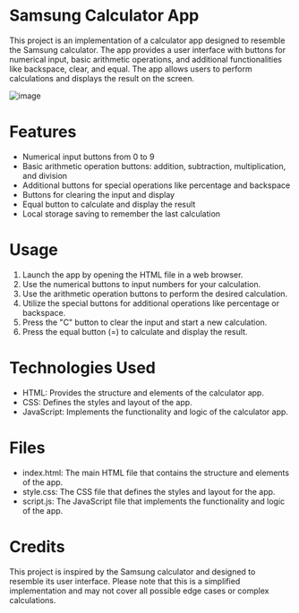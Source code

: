 # Samsung Calculator App
This project is an implementation of a calculator app designed to resemble the Samsung calculator. The app provides a user interface with buttons for numerical input, basic arithmetic operations, and additional functionalities like backspace, clear, and equal. The app allows users to perform calculations and displays the result on the screen.

![image](https://github.com/RD2P/samsung-calculator/assets/66042641/2bf42d40-8cfd-4974-931e-4060289b9be6)

# Features

* Numerical input buttons from 0 to 9
* Basic arithmetic operation buttons: addition, subtraction, multiplication, and division
* Additional buttons for special operations like percentage and backspace
* Buttons for clearing the input and display
* Equal button to calculate and display the result
* Local storage saving to remember the last calculation

# Usage

1. Launch the app by opening the HTML file in a web browser.
2. Use the numerical buttons to input numbers for your calculation.
3. Use the arithmetic operation buttons to perform the desired calculation.
4. Utilize the special buttons for additional operations like percentage or backspace.
5. Press the "C" button to clear the input and start a new calculation.
6. Press the equal button (=) to calculate and display the result.

# Technologies Used

* HTML: Provides the structure and elements of the calculator app.
* CSS: Defines the styles and layout of the app.
* JavaScript: Implements the functionality and logic of the calculator app.

# Files

* index.html: The main HTML file that contains the structure and elements of the app.
* style.css: The CSS file that defines the styles and layout for the app.
* script.js: The JavaScript file that implements the functionality and logic of the app.

# Credits
This project is inspired by the Samsung calculator and designed to resemble its user interface.
Please note that this is a simplified implementation and may not cover all possible edge cases or complex calculations.

